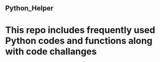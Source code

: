 ## Python_Helper
# This repo includes frequently used Python codes and functions along with code challanges
